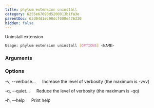 ```yaml
---
title: phylum extension uninstall
category: 6255e67693d5200013b1fa3e
parentDoc: 62d04d1ec90dcf008e476330
hidden: false
---
```


Uninstall extension

```sh
Usage: phylum extension uninstall [OPTIONS] <NAME>
```

### Arguments

<NAME>

### Options

-v, --verbose...
&emsp; Increase the level of verbosity (the maximum is -vvv)

-q, --quiet...
&emsp; Reduce the level of verbosity (the maximum is -qq)

-h, --help
&emsp; Print help
